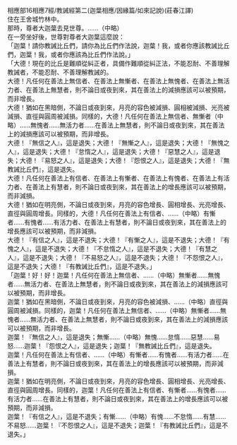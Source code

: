 相應部16相應7經/教誡經第二(迦葉相應/因緣篇/如來記說)(莊春江譯)  
住在王舍城竹林中。  
那時，尊者大迦葉去見世尊。……（中略）  
在一旁坐好後，世尊對尊者大迦葉這麼說：  
「迦葉！請你教誡比丘們，請你為比丘們作法說，迦葉！我，或者你應該教誡比丘們，迦葉！我，或者你應該為比丘們作法說。」  
「大德！現在的比丘是難順從糾正者，具備作難順從糾正法，不能忍耐、不善理解教誡者，不能忍耐、不善理解教誡的。  
大德！凡任何在善法上無信者、在善法上無慚者、在善法上無愧者、在善法上無活力者、在善法上無慧者，則不論日或夜到來，其在善法上的減損應該可以被預期，而非增長。  
大德！猶如在黑暗側，不論日或夜到來，月亮的容色被減損、圓相被減損、光亮被減損、直徑與圓周被減損。同樣的，大德！凡任何在善法上無信者、無慚者（中略）……無愧者……無活力者……在善法上無慧者，則不論日或夜到來，其在善法上的減損應該可以被預期，而非增長。  
大德！『無信之人』，這是退失；大德！『無慚之人』，這是退失；大德！『無愧之人』，這是退失；大德！『怠惰之人』，這是退失；大德！『惡慧之人』，這是退失；大德！『易怒之人』，這是退失；大德！『怨恨之人』，這是退失；大德！『無教誡比丘們』，這是退失。  
大德！凡任何在善法上有信者、在善法上有慚者、在善法上有愧者、在善法上有活力者、在善法上有慧者，則不論日或夜到來，其在善法上的增長應該可以被預期，而非減損。  
大德！猶如在明亮側，不論日或夜到來，月亮的容色增長、圓相增長、光亮增長、直徑與圓周增長。同樣的，大德！凡任何在善法上有信者、……（中略）有慚者……有愧者……有活力者、在善法上有慧者，則不論日或夜到來，其在善法上的增長應該可以被預期，而非減損。  
大德！『有信之人』，這是不退失；大德！『有慚之人』，這是不退失；大德！『有愧之人』，這是不退失；大德！『不怠惰之人』，這是不退失；大德！『有慧之人』，這是不退失；大德！『不易怒之人』，這是不退失；大德！『不怨恨之人』，這是不退失；大德！『有教誡比丘們』，這是不退失。」  
「迦葉！好！好！迦葉！凡任何在善法上無信者、……（中略）無慚者……無愧者……無活力者、在善法上無慧者，則不論日或夜到來，其在善法上的減損應該可以被預期，而非增長。  
迦葉！猶如在黑暗側，不論日或夜到來，月亮的容色被減損、……（中略）直徑與圓周被減損。同樣的，迦葉！凡任何在善法上無信者、……（中略）無慚者……無愧者……無活力者、在善法上無慧者，則不論日或夜到來，其在善法上的減損應該可以被預期，而非增長。  
迦葉！『無信之人』，這是退失；無慚……（中略）無愧……怠惰……惡慧……易怒……迦葉！『怨恨之人』，這是退失；迦葉！『無教誡比丘們』，這是退失。  
迦葉！凡任何在善法上有信者、……（中略）有慚者……有愧者……有活力者……在善法上有慧者，則不論日或夜到來，其在善法上的增長應該可以被預期，而非減損。  
迦葉！猶如在明亮側，不論日或夜到來，月亮的容色增長、圓相增長、光亮增長、直徑與圓周增長。同樣的，迦葉！凡任何在善法上有信者、有慚者……有愧者……有活力者……在善法上有慧者，則不論日或夜到來，其在善法上的增長應該可以被預期，而非減損。  
迦葉！『有信之人』，這是不退失；有慚……（中略）有愧……不怠惰……有慧……不易怒……迦葉！『不怨恨之人』，這是不退失；迦葉！『有教誡比丘們』，這是不退失。」  
  
  
